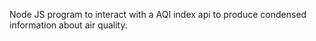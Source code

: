 Node JS program to interact with a AQI index api to produce condensed information about air quality.
